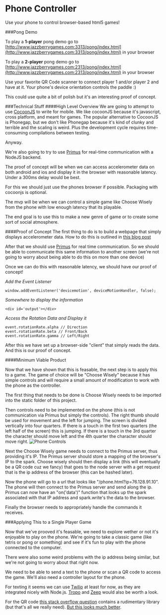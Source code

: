 Phone Controller
================

Use your phone to control browser-based html5 games!

###Pong Demo

To play a **1-player** pong demo go to [http://www.jazzberrygames.com:3313/pong/index.html](http://www.jazzberrygames.com:3313/pong/index.html) in your browser

To play a **2-player** pong demo go to [http://www.jazzberrygames.com:2313/pong/index.html](http://www.jazzberrygames.com:2313/pong/index.html) in your browser

Use your favorite QR Code scanner to connect player 1 and/or player 2 and have at it.
Your phone's device orientation controls the paddle :)

This could use quite a bit of polish but it's an interesting proof of concept.

###Technical Stuff
####High Level Overview
We are going to attempt to use [CocoonJS](https://www.ludei.com/cocoonjs/) to write for mobile. We like cocoonJS because it's javascript, cross platform, and meant for games. The popular alternative to CocoonJS is Phonegap, but we don't like Phonegap because it's kind of clunky and terrible and the scaling is weird. Plus the development cycle requires time-consuming compilations between testing.

Anyway.

We're also going to try to use [Primus](https://github.com/primus/primus) for real-time communication with a NodeJS backend.

The proof of concept will be when we can access accelerometer data on both android and ios and display it in the browser with reasonable latency. Under a 300ms delay would be best.

For this we should just use the phones browser if possible. Packaging with cocoonjs is optional.

The mvp will be when we can control a simple game like Choose Wisely from the phone with low enough latency that its playable.

The end goal is to use this to make a new genre of game or to create some sort of social atmosphere.

####Proof of Concept
The first thing to do is to build a webpage that simply displays accelerometer data. How to do this is outlined in [this blog post](http://www.html5rocks.com/en/tutorials/device/orientation/)

After that we should use [Primus](https://github.com/primus/primus) for real time communication. So we should be able to communicate this same information to another screen (we're not going to worry about being able to do this on more than one device)

Once we can do this with reasonable latency, we should have our proof of concept!

*Add the Event Listener*
```
window.addEventListener('devicemotion', deviceMotionHandler, false);
```

*Somewhere to display the information*
```
<div id='output'></div>
```

*Access the Rotation Data and Display it*
```
event.rotationRate.alpha // Direction
event.rotationRate.beta // Front/Back
event.rotationRate.gamma // Left/Right
```

After this we have set up a browser-side "client" that simply reads the data. And this is our proof of concept.

####Minimum Viable Product

Now that we have shown that this is feasable, the next step is to apply this to a game. The game of choice will be "Choose Wisely" because it has simple controls and will require a small amount of modification to work with the phone as the controller.

The first thing that needs to be done is Choose Wisely needs to be imported into the static folder of this project.

Then controls need to be implemented on the phone (this is not communication via Primus but simply the controls). The right thumb should be used for movement and the left for jumping. The screen is divided vertically into four quarters. If there is a touch in the first two quarters (the left half of the screen) this is jumping. If there is a touch in the 3rd quarter the character should move left and the 4th quarter the character should move right.
![Phone Controls](http://i.imgur.com/sqfir2Q.png)

Next the Choose Wisely game needs to connect to the Primus server, thus providing it's IP. The Primus server should store a mapping of the browser's IP to the spark. Choose wisely should then display a link (this will eventually be a QR code cuz we fancy) that goes to the node server with a get request that is the ip address of the browser (this can be hashed later).

Now the phone will go to a url that looks like "/phone.html?ip=76.128.91.10". The phone will then connect to the Primus server and send along the ip. Primus can now have an "on('data')" function that looks up the spark associated with that IP address and spark.write's the data to the browser.

Finally the browser needs to appropriately handle the commands it receives.

###Applying This to a Single Player Game

Now that we've prooved it's feasable, we need to explore wether or not it's enjoyable to play on the phone. We're going to take a classic game (like tetris or pong or something) and see if it's fun to play with the phone connected to the computer. 

There were also some weird problems with the ip address being similar, but we're not going to worry about that right now.

We need to be able to send a text to the phone or scan a QR code to access the game. We'll also need a controller layout for the phone.

For texting it seems we can use [Twilio](https://www.twilio.com/user/account/developer-tools/api-explorer/message-create) at least for now, as they are integrated nicely with Node.js. [Tropo](https://www.tropo.com/pricing/) and [Zeep](http://www.zeepmobile.com/) would also be worth a look.

For the QR code [this stack overflow question](http://stackoverflow.com/questions/4542632/qr-code-generation-library-in-javascript) contains a rudimentary library (but that's all we really need). [But this looks much better](http://davidshimjs.github.io/qrcodejs/).
